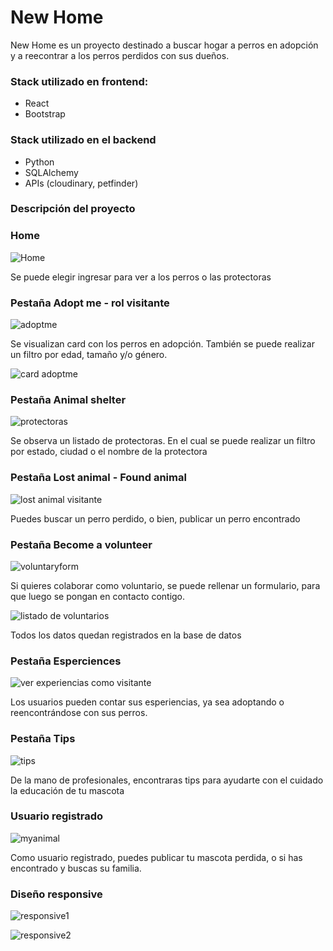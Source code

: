 # New Home

New Home es un proyecto destinado a buscar hogar a perros en adopción y a reecontrar a los perros perdidos con sus dueños.

### Stack utilizado en frontend:
- React
- Bootstrap

### Stack utilizado en el backend

- Python
- SQLAlchemy
- APIs (cloudinary, petfinder)

### Descripción del proyecto

### Home




![Home](https://github.com/user-attachments/assets/bb167e6a-01b1-48c8-8fcd-e094dd699d68)





Se puede elegir ingresar para ver a los perros o las protectoras







### Pestaña Adopt me - rol visitante




![adoptme](https://github.com/user-attachments/assets/2b40dd41-869b-4d30-8ffa-e52841a5d3e3)






Se visualizan card con los perros en adopción.
También se puede realizar un filtro por edad, tamaño y/o género.






![card adoptme](https://github.com/user-attachments/assets/34aeef02-2b81-4b9c-b7b2-96a6c2b92625)






### Pestaña Animal shelter





![protectoras](https://github.com/user-attachments/assets/d323f415-f4a4-4991-8583-94bf92626d7c)








Se observa un listado de protectoras. En el cual se puede realizar un filtro por estado, ciudad o el nombre de la protectora







### Pestaña Lost animal - Found animal






![lost animal visitante](https://github.com/user-attachments/assets/6421543f-6092-4af5-b834-39a8ed6fda3d)






Puedes buscar un perro perdido, o bien, publicar un perro encontrado






### Pestaña Become a volunteer





![voluntaryform](https://github.com/user-attachments/assets/2b3056b8-5f86-42af-9483-0ee547a9dbea)







Si quieres colaborar como voluntario, se puede rellenar un formulario, para que luego se pongan en contacto contigo.





![listado de voluntarios](https://github.com/user-attachments/assets/45e21f9e-ab24-4912-89c0-73388821e60f)






Todos los datos quedan registrados en la base de datos







### Pestaña Esperciences




![ver experiencias como visitante](https://github.com/user-attachments/assets/445cd732-bf4c-4cf0-b4ca-78bbc983b59e)





Los usuarios pueden contar sus esperiencias, ya sea adoptando o reencontrándose con sus perros.





### Pestaña Tips




![tips](https://github.com/user-attachments/assets/05ab968d-0785-4084-99cd-4b43aa97b580)



De la mano de profesionales, encontraras tips para ayudarte con el cuidado la educación de tu mascota





### Usuario registrado




![myanimal](https://github.com/user-attachments/assets/90a46d12-d735-4792-a453-aaa0ad1bcffa)



Como usuario registrado, puedes publicar tu mascota perdida, o si has encontrado y buscas su familia.



### Diseño responsive





![responsive1](https://github.com/user-attachments/assets/9c04fc48-4951-45c0-8e19-a09678ce5de4)






![responsive2](https://github.com/user-attachments/assets/1a4fa327-cd8c-4379-9b1e-beb2bd9c25d4)








